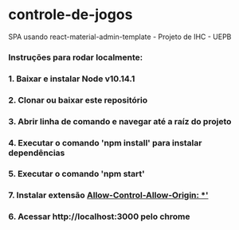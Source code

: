 # controle-de-jogos
SPA usando react-material-admin-template - Projeto de IHC - UEPB

 ### Instruções para rodar localmente:
  ### 1. Baixar e instalar Node v10.14.1
  ### 2. Clonar ou baixar este repositório
  ### 3. Abrir linha de comando e navegar até a raíz do projeto
  ### 4. Executar o comando 'npm install' para instalar dependências
  ### 5. Executar o comando  'npm start'
  ### 7. Instalar extensão [Allow-Control-Allow-Origin: *'](https://chrome.google.com/webstore/detail/allow-control-allow-origi/nlfbmbojpeacfghkpbjhddihlkkiljbi) 
  ### 6. Acessar http://localhost:3000 pelo chrome
